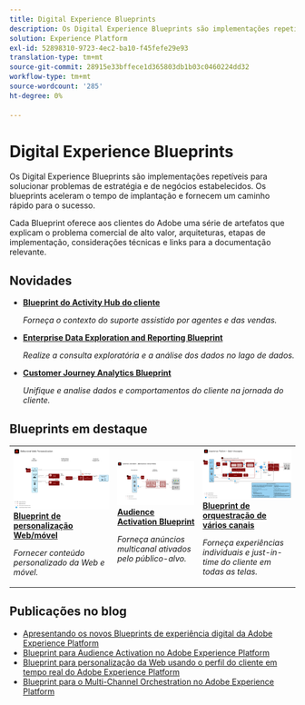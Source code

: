 ```yaml
---
title: Digital Experience Blueprints
description: Os Digital Experience Blueprints são implementações repetíveis para solucionar problemas de estratégia e de negócios estabelecidos. Eles aceleram o tempo de implantação e fornecem um caminho rápido para o sucesso.
solution: Experience Platform
exl-id: 52898310-9723-4ec2-ba10-f45fefe29e93
translation-type: tm+mt
source-git-commit: 28915e33bffece1d365803db1b03c0460224dd32
workflow-type: tm+mt
source-wordcount: '285'
ht-degree: 0%

---
```


# Digital Experience Blueprints

Os Digital Experience Blueprints são implementações repetíveis para solucionar problemas de estratégia e de negócios estabelecidos. Os blueprints aceleram o tempo de implantação e fornecem um caminho rápido para o sucesso.

Cada Blueprint oferece aos clientes do Adobe uma série de artefatos que explicam o problema comercial de alto valor, arquiteturas, etapas de implementação, considerações técnicas e links para a documentação relevante.

## Novidades

* **[Blueprint do Activity Hub do cliente](/help/blueprints/audience-activation/customer-activity.md)**

   *Forneça o contexto do suporte assistido por agentes e das vendas.*
* **[Enterprise Data Exploration and Reporting Blueprint](/help/blueprints/data-exploration/overview.md)**

   *Realize a consulta exploratória e a análise dos dados no lago de dados.*
* **[Customer Journey Analytics Blueprint](/help/blueprints/customer-journey-analytics/overview.md)**

   *Unifique e analise dados e comportamentos do cliente na jornada do cliente. &#x200B;*

## Blueprints em destaque

<table style="table-layout:fixed">
<tr>
  <td>
    <a href="https://experienceleague.adobe.com/docs/blueprints-learn/architecture/web-personalization/overview.html"><img alt="imagem em miniatura do blueprint "Personalização da Web"" src="web-personalization/assets/personalization.svg" /></a>
    <div><a href="https://experienceleague.adobe.com/docs/blueprints-learn/architecture/web-personalization/overview.html"><strong>Blueprint de personalização Web/móvel</strong></a></div>
    <p><em>Fornecer conteúdo personalizado da Web e móvel.</em></p>
  </td>
  <td>
    <a href="https://experienceleague.adobe.com/docs/blueprints-learn/architecture/audience-activation/overview.html"><img alt="imagem em miniatura para o blueprint "Audience Activation"" src="audience-activation/assets/aam.svg" /></a>
    <div><a href="https://experienceleague.adobe.com/docs/blueprints-learn/architecture/audience-activation/overview.html"><strong>Audience Activation Blueprint</strong></a></div>
    <p><em>Forneça anúncios multicanal ativados pelo público-alvo.</em></p>
  </td>
  <td>
    <a href="https://experienceleague.adobe.com/docs/blueprints-learn/architecture/multi-channel-message-orchestration/overview.html"><img alt="imagem em miniatura para o "blueprint do Multi-channel Orchestration"" src="multi-channel-message-orchestration/assets/aepbatch.svg" /></a>
    <div><a href="https://experienceleague.adobe.com/docs/blueprints-learn/architecture/multi-channel-message-orchestration/overview.html"><strong>Blueprint de orquestração de vários canais</strong></a></div>
    <p><em>Forneça experiências individuais e just-in-time do cliente em todas as telas.</em></p>
  </td>
</tr>
</table>


## Publicações no blog

* [Apresentando os novos Blueprints de experiência digital da Adobe Experience Platform](https://medium.com/adobetech/introducing-adobe-experience-platforms-new-digital-experience-blueprints-93a6b5f5da7c)
* [Blueprint para Audience Activation no Adobe Experience Platform](https://medium.com/adobetech/a-blueprint-for-audience-activation-in-adobe-experience-platform-b2b30fae90fd)
* [Blueprint para personalização da Web usando o perfil do cliente em tempo real do Adobe Experience Platform](https://medium.com/adobetech/blueprint-for-web-personalization-using-adobe-experience-platform-real-time-customer-profile-fef2ce7a4b2f)
* [Blueprint para o Multi-Channel Orchestration no Adobe Experience Platform](https://medium.com/adobetech/blueprint-for-multi-channel-orchestration-in-adobe-experience-platform-c68317e94184)
